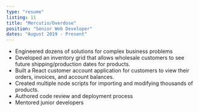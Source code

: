 ```yaml
---
type: "resume"
listing: 11
title: "Mercutio/Overdose"
position: "Senior Web Developer"
dates: "August 2019 - Present"
---
```


- Engineered dozens of solutions for complex business problems
- Developed an inventory grid that allows wholesale customers to see future shipping/production dates for products.
- Built a React customer account application for customers to view their orders, invoices, and account balances.
- Created multiple node scripts for importing and modifying thousands of products.
- Authored code review and deployment process
- Mentored junior developers
